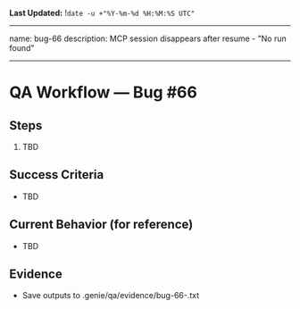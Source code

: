 **Last Updated:** !`date -u +"%Y-%m-%d %H:%M:%S UTC"`

---
name: bug-66
description: MCP session disappears after resume - "No run found"

---

# QA Workflow — Bug #66

## Steps
1. TBD

## Success Criteria
- TBD

## Current Behavior (for reference)
- TBD

## Evidence
- Save outputs to .genie/qa/evidence/bug-66-<timestamp>.txt

